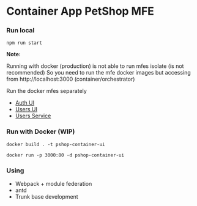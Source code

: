 # Container App PetShop MFE

### Run local
`npm run start`

**Note:**

Running with docker (production) is not able to run mfes isolate (is not recommended)
So you need to run the mfe docker images but accessing from http://localhost:3000 (container/orchestrator)

Run the docker mfes separately
* [Auth UI](https://github.com/bryan-arriaza-g/pshop-auth-ui)
* [Users UI](https://github.com/bryan-arriaza-g/pshop-users-ui)
* [Users Service](https://github.com/bryan-arriaza-g/pshop-users-ui)


### Run with Docker (WIP)
```
docker build . -t pshop-container-ui

docker run -p 3000:80 -d pshop-container-ui
```

### Using

* Webpack + module federation
* antd
* Trunk base development
